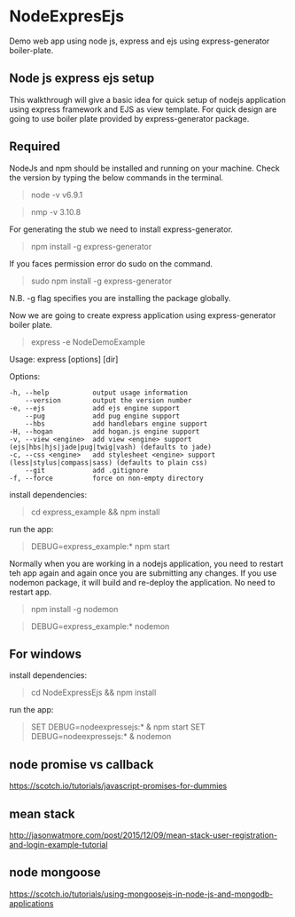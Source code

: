 # NodeExpresEjs
Demo web app using node js, express and ejs using express-generator boiler-plate.


Node js express ejs setup
--------------------------------

This walkthrough will give a basic idea for quick setup of nodejs application using express framework and EJS as view template. For quick design are going to use boiler plate provided by express-generator package.


Required
-----------
NodeJs and npm should be installed and running on your machine. Check the version by typing the below commands in the terminal.

> node -v
v6.9.1

>nmp -v
3.10.8

For generating the stub we need to install express-generator.

>npm install -g express-generator

If you faces permission error do sudo on the command.

>sudo npm install -g express-generator

N.B.
-g flag specifies you are installing the package globally.

Now we are going to create express application using express-generator boiler plate.

>express -e NodeDemoExample

Usage: express [options] [dir]

  Options:

    -h, --help           output usage information
        --version        output the version number
    -e, --ejs            add ejs engine support
        --pug            add pug engine support
        --hbs            add handlebars engine support
    -H, --hogan          add hogan.js engine support
    -v, --view <engine>  add view <engine> support (ejs|hbs|hjs|jade|pug|twig|vash) (defaults to jade)
    -c, --css <engine>   add stylesheet <engine> support (less|stylus|compass|sass) (defaults to plain css)
        --git            add .gitignore
    -f, --force          force on non-empty directory


install dependencies:

>cd express_example && npm install

run the app:

>DEBUG=express_example:* npm start

Normally when you are working in a nodejs application, you need to restart teh app again and again once you are submitting any changes. If you use nodemon package, it will build and re-deploy the application. No need to restart app.

>npm install -g nodemon

>DEBUG=express_example:* nodemon

For windows 
--------------
install dependencies:
  > cd NodeExpressEjs && npm install

run the app:
  > SET DEBUG=nodeexpressejs:* & npm start
  > SET DEBUG=nodeexpressejs:* & nodemon

node promise vs callback
-------------------------------
https://scotch.io/tutorials/javascript-promises-for-dummies

mean stack
-------------
http://jasonwatmore.com/post/2015/12/09/mean-stack-user-registration-and-login-example-tutorial

node mongoose 
-----------------
https://scotch.io/tutorials/using-mongoosejs-in-node-js-and-mongodb-applications






